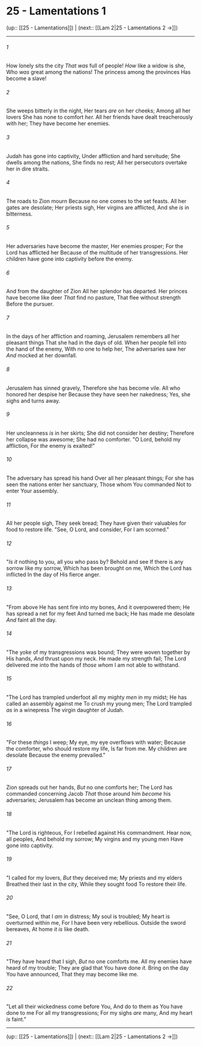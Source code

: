 # 25 - Lamentations 1

(up:: [[25 - Lamentations]]) | (next:: [[Lam 2|25 - Lamentations 2 →]])

***


###### 1 
How lonely sits the city _That was_ full of people! _How_ like a widow is she, Who _was_ great among the nations! The princess among the provinces Has become a slave! 

###### 2 
She weeps bitterly in the night, Her tears _are_ on her cheeks; Among all her lovers She has none to comfort _her._ All her friends have dealt treacherously with her; They have become her enemies. 

###### 3 
Judah has gone into captivity, Under affliction and hard servitude; She dwells among the nations, She finds no rest; All her persecutors overtake her in dire straits. 

###### 4 
The roads to Zion mourn Because no one comes to the set feasts. All her gates are desolate; Her priests sigh, Her virgins are afflicted, And she _is_ in bitterness. 

###### 5 
Her adversaries have become the master, Her enemies prosper; For the Lord has afflicted her Because of the multitude of her transgressions. Her children have gone into captivity before the enemy. 

###### 6 
And from the daughter of Zion All her splendor has departed. Her princes have become like deer _That_ find no pasture, That flee without strength Before the pursuer. 

###### 7 
In the days of her affliction and roaming, Jerusalem remembers all her pleasant things That she had in the days of old. When her people fell into the hand of the enemy, With no one to help her, The adversaries saw her _And_ mocked at her downfall. 

###### 8 
Jerusalem has sinned gravely, Therefore she has become vile. All who honored her despise her Because they have seen her nakedness; Yes, she sighs and turns away. 

###### 9 
Her uncleanness _is_ in her skirts; She did not consider her destiny; Therefore her collapse was awesome; She had no comforter. "O Lord, behold my affliction, For _the_ enemy is exalted!" 

###### 10 
The adversary has spread his hand Over all her pleasant things; For she has seen the nations enter her sanctuary, Those whom You commanded Not to enter Your assembly. 

###### 11 
All her people sigh, They seek bread; They have given their valuables for food to restore life. "See, O Lord, and consider, For I am scorned." 

###### 12 
"_Is it_ nothing to you, all you who pass by? Behold and see If there is any sorrow like my sorrow, Which has been brought on me, Which the Lord has inflicted In the day of His fierce anger. 

###### 13 
"From above He has sent fire into my bones, And it overpowered them; He has spread a net for my feet And turned me back; He has made me desolate _And_ faint all the day. 

###### 14 
"The yoke of my transgressions was bound; They were woven together by His hands, _And_ thrust upon my neck. He made my strength fail; The Lord delivered me into the hands of _those whom_ I am not able to withstand. 

###### 15 
"The Lord has trampled underfoot all my mighty _men_ in my midst; He has called an assembly against me To crush my young men; The Lord trampled _as_ in a winepress The virgin daughter of Judah. 

###### 16 
"For these _things_ I weep; My eye, my eye overflows with water; Because the comforter, who should restore my life, Is far from me. My children are desolate Because the enemy prevailed." 

###### 17 
Zion spreads out her hands, _But_ no one comforts her; The Lord has commanded concerning Jacob _That_ those around him _become_ his adversaries; Jerusalem has become an unclean thing among them. 

###### 18 
"The Lord is righteous, For I rebelled against His commandment. Hear now, all peoples, And behold my sorrow; My virgins and my young men Have gone into captivity. 

###### 19 
"I called for my lovers, _But_ they deceived me; My priests and my elders Breathed their last in the city, While they sought food To restore their life. 

###### 20 
"See, O Lord, that I _am_ in distress; My soul is troubled; My heart is overturned within me, For I have been very rebellious. Outside the sword bereaves, At home _it is_ like death. 

###### 21 
"They have heard that I sigh, _But_ no one comforts me. All my enemies have heard of my trouble; They are glad that You have done _it._ Bring on the day You have announced, That they may become like me. 

###### 22 
"Let all their wickedness come before You, And do to them as You have done to me For all my transgressions; For my sighs _are_ many, And my heart _is_ faint."

***

(up:: [[25 - Lamentations]]) | (next:: [[Lam 2|25 - Lamentations 2 →]])
